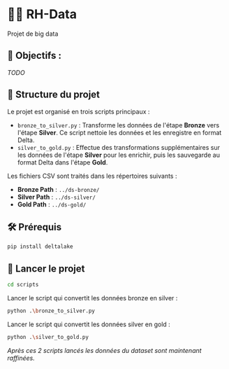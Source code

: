 # 👨‍💻 RH-Data
Projet de big data


## 🎯 Objectifs : 

_TODO_

## 🔗 Structure du projet

Le projet est organisé en trois scripts principaux :

- `bronze_to_silver.py` : Transforme les données de l'étape **Bronze** vers l'étape **Silver**. Ce script nettoie les données et les enregistre en format Delta.
- `silver_to_gold.py` : Effectue des transformations supplémentaires sur les données de l'étape **Silver** pour les enrichir, puis les sauvegarde au format Delta dans l'étape **Gold**.

Les fichiers CSV sont traités dans les répertoires suivants :
- **Bronze Path** : `../ds-bronze/`
- **Silver Path** : `../ds-silver/`
- **Gold Path** : `../ds-gold/`

## 🛠️ Prérequis

```bash
pip install deltalake
```

## 🚀 Lancer le projet

```bash
cd scripts
```

Lancer le script qui convertit les données bronze en silver : 
```bash
python .\bronze_to_silver.py
```

Lancer le script qui convertit les données silver en gold : 
```bash
python .\silver_to_gold.py 
```

_Après ces 2 scripts lancés les données du dataset sont maintenant raffinées._